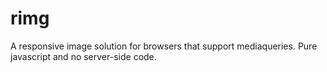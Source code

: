 rimg
====

A responsive image solution for browsers that support mediaqueries. Pure javascript and no server-side code.
